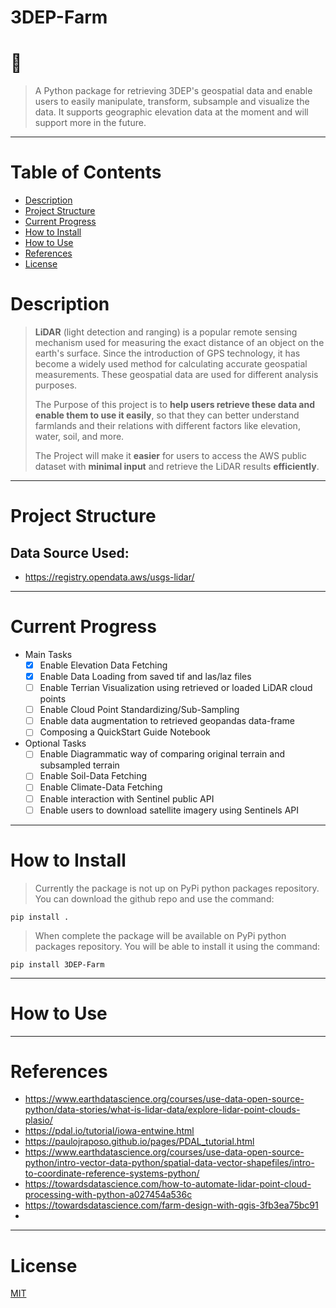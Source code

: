 # 3DEP-Farm
# :shark:
> A Python package for retrieving 3DEP's geospatial data and enable users to easily manipulate, transform, subsample and visualize the data. It supports geographic elevation data at the moment and will support more in the future.
<hr>

# Table of Contents
* [Description](#description)
* [Project Structure](#struct)
* [Current Progress](#progress)
* [How to Install](#install)
* [How to Use](#use)
* [References](#refs)
* [License](#license)

# <a name='description'></a>Description
> **LiDAR** (light detection and ranging) is a popular remote sensing mechanism used for measuring the exact distance of an object on the earth's surface. Since the introduction of GPS technology, it has become a widely used method for calculating accurate geospatial measurements. These geospatial data are used for different analysis purposes.
>
>The Purpose of this project is to **help users retrieve these data and enable them to use it easily**, so that they can better understand farmlands and their relations with different factors like elevation, water, soil, and more. 
>
>The Project will make it **easier** for users to access the AWS public dataset with **minimal input** and retrieve the LiDAR results **efficiently**. 

<hr>

# <a name='struct'></a>Project Structure
## Data Source Used:
- https://registry.opendata.aws/usgs-lidar/

<hr>

# <a name='progress'></a>Current Progress
* Main Tasks
  - [x] Enable Elevation Data Fetching
  - [x] Enable Data Loading from saved tif and las/laz files
  - [ ] Enable Terrian Visualization using retrieved or loaded LiDAR cloud points
  - [ ] Enable Cloud Point Standardizing/Sub-Sampling
  - [ ] Enable data augmentation to retrieved geopandas data-frame
  - [ ] Composing a QuickStart Guide Notebook

* Optional Tasks
  - [ ] Enable Diagrammatic way of comparing original terrain and subsampled terrain
  - [ ] Enable Soil-Data Fetching
  - [ ] Enable Climate-Data Fetching
  - [ ] Enable interaction with Sentinel public API
  - [ ] Enable users to download satellite imagery using Sentinels API

<hr>

# <a name='install'></a>How to Install
>Currently the package is not up on PyPi python packages repository. You can download the github repo and use the command:
```
pip install .
```
>When complete the package will be available on PyPi python packages repository. You will be able to install it using the command:
```
pip install 3DEP-Farm
```
<hr>

# <a name='use'></a>How to Use
<hr>

# <a name='refs'></a>References
- https://www.earthdatascience.org/courses/use-data-open-source-python/data-stories/what-is-lidar-data/explore-lidar-point-clouds-plasio/
- https://pdal.io/tutorial/iowa-entwine.html
- https://paulojraposo.github.io/pages/PDAL_tutorial.html
- https://www.earthdatascience.org/courses/use-data-open-source-python/intro-vector-data-python/spatial-data-vector-shapefiles/intro-to-coordinate-reference-systems-python/
- https://towardsdatascience.com/how-to-automate-lidar-point-cloud-processing-with-python-a027454a536c
- https://towardsdatascience.com/farm-design-with-qgis-3fb3ea75bc91
- 
<hr>

# <a name='license'></a>License
[MIT](https://github.com/DePacifier/3DEP-Farm/blob/main/LICENSE)
